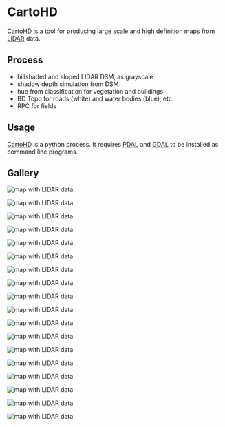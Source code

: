# CartoHD

[CartoHD](https://github.com/jgaffuri/CartoHD/) is a tool for producing large scale and high definition maps from [LIDAR](https://en.wikipedia.org/wiki/Lidar) data.

## Process

- hillshaded and sloped LIDAR DSM, as grayscale
- shadow depth simulation from DSM
- hue from classification for vegetation and buildings
- BD Topo for roads (white) and water bodies (blue), etc.
- RPC for fields

## Usage

[CartoHD](https://github.com/jgaffuri/CartoHD/) is a python process. It requires [PDAL](https://pdal.io/) and [GDAL](https://gdal.org/) to be installed as command line programs.



## Gallery

![map with LIDAR data](/img/arcon/anim.gif)

![map with LIDAR data](/img/misc/kirchberg_.png)

![map with LIDAR data](/img/misc/ch_mars.png)

![map with LIDAR data](/img/misc/notre_dame.jpg)

![map with LIDAR data](/img/misc/ensg.png)

![map with LIDAR data](/img/misc/olive.jpg)

![map with LIDAR data](/img/misc/kirchberg1.jpg)

![map with LIDAR data](/img/misc/kirchberg2.jpg)

![map with LIDAR data](/img/misc/contas.png)

![map with LIDAR data](/img/misc/marseille.jpg)

![map with LIDAR data](/img/misc/marseille1.jpg)

![map with LIDAR data](/img/misc/marseille2.jpg)

![map with LIDAR data](/img/misc/athenee.png)

![map with LIDAR data](/img/misc/carcassonne.jpg)

![map with LIDAR data](/img/arcon/1000.png)

![map with LIDAR data](/img/arcon/2000.png)

![map with LIDAR data](/img/arcon/4000.png)

![map with LIDAR data](/img/misc/arcon_black_white.jpg)
